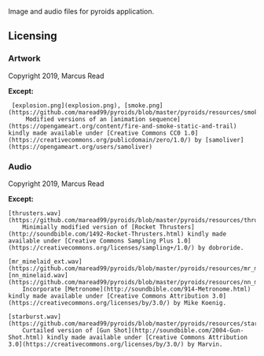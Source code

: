 Image and audio files for pyroids application.

## Licensing

### Artwork

Copyright 2019, Marcus Read

**Except:**

	 [explosion.png](explosion.png), [smoke.png](https://github.com/maread99/pyroids/blob/master/pyroids/resources/smoke.png)
		 Modified versions of an [animation sequence](https://opengameart.org/content/fire-and-smoke-static-and-trail) kindly made available under [Creative Commons CC0 1.0](https://creativecommons.org/publicdomain/zero/1.0/) by [samoliver](https://opengameart.org/users/samoliver)
		
### Audio

Copyright 2019, Marcus Read

**Except:**

	[thrusters.wav](https://github.com/maread99/pyroids/blob/master/pyroids/resources/thrusters.wav)
		Minimially modified version of [Rocket Thrusters](http://soundbible.com/1492-Rocket-Thrusters.html) kindly made available under [Creative Commons Sampling Plus 1.0] (https://creativecommons.org/licenses/sampling+/1.0/) by dobroride.

	[mr_minelaid_ext.wav](https://github.com/maread99/pyroids/blob/master/pyroids/resources/mr_minelaid.wav), [nn_minelaid.wav](https://github.com/maread99/pyroids/blob/master/pyroids/resources/nn_minelaid.wav)
		Incorporate [Metronome](http://soundbible.com/914-Metronome.html) kindly made available under [Creative Commons Attribution 3.0](https://creativecommons.org/licenses/by/3.0/) by Mike Koenig.

	[starburst.wav](https://github.com/maread99/pyroids/blob/master/pyroids/resources/starburst.wav)
		Curtailed version of [Gun Shot](http://soundbible.com/2004-Gun-Shot.html) kindly made available under [Creative Commons Attribution 3.0](https://creativecommons.org/licenses/by/3.0/) by Marvin.